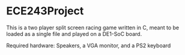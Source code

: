 # ECE243Project
This is a two player split screen racing game written in C, meant to be loaded as a single file and played on a DE1-SoC board. 

Required hardware: Speakers, a VGA monitor, and a PS2 keyboard
